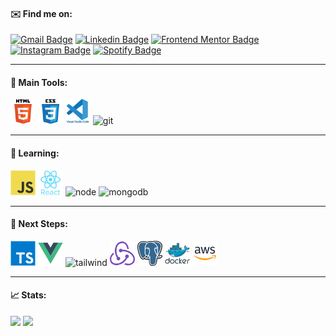 #### ✉️ Find me on: 

[![Gmail Badge](https://img.shields.io/badge/-Gmail-%23333?style=for-the-badge&logo=gmail&logoColor=red&link=mailto:mrcsporto@gmail.com)](mailto:mrcsporto@gmail.com)
[![Linkedin Badge](https://img.shields.io/badge/-Linkedin-blue?style=for-the-badge&logo=Linkedin&logoColor=white&link=https://github.com/mrcsporto)](https://www.linkedin.com/in/marcosportorafael/)
[![Frontend Mentor Badge](https://img.shields.io/badge/-frontendmentor-lightgrey?style=for-the-badge&logo=frontendmentor&logoColor=161f16&link=https://github.com/mrcsporto)](https://www.frontendmentor.io/profile/mrcsporto)
[![Instagram Badge](https://img.shields.io/badge/-instagram-red?style=for-the-badge&logo=instagram&logoColor=white&link=https://github.com/mrcsporto)](https://www.instagram.com/marcosprafael/)
[![Spotify Badge](https://img.shields.io/badge/-Spotify-3bb34b?style=for-the-badge&logo=Spotify&logoColor=161f16&link=https://github.com/mrcsporto)](https://open.spotify.com/user/mrcsporto)
<!-- [![Github Badge](https://img.shields.io/badge/-github-grey?style=for-the-badge&logo=github&logoColor=white&link=https://github.com/mrcsporto)](https://github.com/mrcsporto) -->
<hr>

#### 🧰 Main Tools:

<p>
<img src="https://raw.githubusercontent.com/devicons/devicon/master/icons/html5/html5-original-wordmark.svg" alt="html5" width="40" height="40"/>
<img src="https://raw.githubusercontent.com/devicons/devicon/master/icons/css3/css3-original-wordmark.svg" alt="css3" width="40" height="40"/>
<img src="https://raw.githubusercontent.com/devicons/devicon/master/icons/vscode/vscode-original-wordmark.svg" alt="vscode" width="40" height="40"/>
<img src="https://www.vectorlogo.zone/logos/git-scm/git-scm-icon.svg" alt="git" width="40" height="40"/>
</p>

<hr>

#### 🔧 Learning:

<p>
<img src="https://raw.githubusercontent.com/devicons/devicon/master/icons/javascript/javascript-original.svg" alt="javascript" width="40" height="40"/>
<img src="https://raw.githubusercontent.com/devicons/devicon/master/icons/react/react-original-wordmark.svg" alt="react" width="40" height="40"/>
<img src="https://cdn.jsdelivr.net/gh/devicons/devicon/icons/nodejs/nodejs-original.svg" alt="node" width="40" height="40"/>
<img src="https://cdn.jsdelivr.net/gh/devicons/devicon/icons/mongodb/mongodb-original.svg" alt="mongodb" width="40" height="40"/>
</p>

<hr>

#### 🔭 Next Steps:

<p>
<img src="https://raw.githubusercontent.com/devicons/devicon/master/icons/typescript/typescript-original.svg" alt="typescript" width="40" height="40"/>
<img src="https://raw.githubusercontent.com/devicons/devicon/master/icons/vuejs/vuejs-original.svg" alt="redux" width="40" height="40"/>
<img src="https://www.vectorlogo.zone/logos/tailwindcss/tailwindcss-icon.svg" alt="tailwind" width="40" height="40"/>
<img src="https://raw.githubusercontent.com/devicons/devicon/master/icons/redux/redux-original.svg" alt="redux" width="40" height="40"/>
<img src="https://raw.githubusercontent.com/github/explore/80688e429a7d4ef2fca1e82350fe8e3517d3494d/topics/postgresql/postgresql.png" alt="postgresql" height="40">
<img src="https://raw.githubusercontent.com/devicons/devicon/master/icons/docker/docker-original-wordmark.svg" alt="docker" width="40" height="40"/>
<img src="https://raw.githubusercontent.com/github/explore/80688e429a7d4ef2fca1e82350fe8e3517d3494d/topics/aws/aws.png" alt="aws" height="40">
</p>

<hr>

#### 📈 Stats:

<div align="left">
<img width="500em" src="https://github-readme-stats.vercel.app/api?username=mrcsporto&show_icons=true&layout=compact=true&theme=tokyonight"/>
<img width="241em" src="https://github-readme-stats.vercel.app/api/top-langs/?username=mrcsporto&layout=compact=true&theme=tokyonight"/>
</div>
